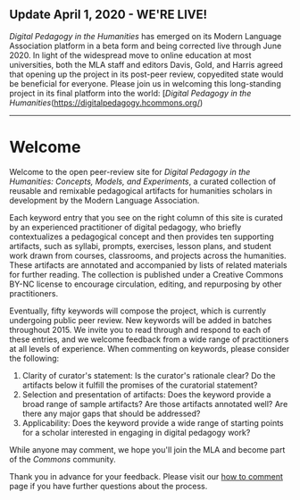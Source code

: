 ## Update April 1, 2020 - WE'RE LIVE!
*Digital Pedagogy in the Humanities* has emerged on its Modern Language Association platform in a beta form and being corrected live through June 2020. In light of the widespread move to online education at most universities, both the MLA staff and editors Davis, Gold, and Harris agreed that opening up the project in its post-peer review, copyedited state would be beneficial for everyone. Please join us in welcoming this long-standing project in its final platform into the world: [*Digital Pedagogy in the Humanities*(https://digitalpedagogy.hcommons.org/)

***************************

# Welcome

Welcome to the open peer-review site for _Digital Pedagogy in the Humanities: Concepts, Models, and Experiments_, a curated collection of reusable and remixable pedagogical artifacts for humanities scholars in development by the Modern Language Association.

Each keyword entry that you see on the right column of this site is curated by an experienced practitioner of digital pedagogy, who briefly contextualizes a pedagogical concept and then provides ten supporting artifacts, such as syllabi, prompts, exercises, lesson plans, and student work drawn from courses, classrooms, and projects across the humanities. These artifacts are annotated and accompanied by lists of related materials for further reading. The collection is published under a Creative Commons BY-NC license to encourage circulation, editing, and repurposing by other practitioners.

Eventually, fifty keywords will compose the project, which is currently undergoing public peer review. New keywords will be added in batches throughout 2015. We invite you to read through and respond to each of these entries, and we welcome feedback from a wide range of practitioners at all levels of experience. When commenting on keywords, please consider the following:

1. Clarity of curator's statement: Is the curator's rationale clear? Do the artifacts below it fulfill the promises of the curatorial statement?
2. Selection and presentation of artifacts: Does the keyword provide a broad range of sample artifacts? Are those artifacts annotated well? Are there any major gaps that should be addressed?
3. Applicability: Does the keyword provide a wide range of starting points for a scholar interested in engaging in digital pedagogy work?

While anyone may comment, we hope you'll join the MLA and become part of the _Commons_ community.

Thank you in advance for your feedback. Please visit our [how to comment](/how-to-comment) page if you have further questions about the process.
